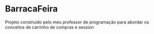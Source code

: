 # BarracaFeira
 Projeto construido pelo meu professor de programação para abordar os conceitos de carrinho de compras e session
